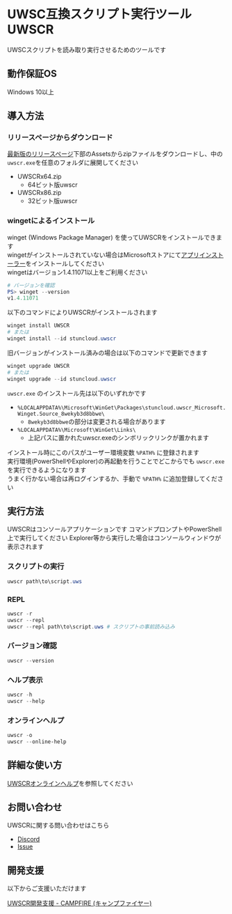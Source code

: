 # UWSC互換スクリプト実行ツール UWSCR

UWSCスクリプトを読み取り実行させるためのツールです

## 動作保証OS

Windows 10以上

## 導入方法

### リリースページからダウンロード

[最新版のリリースページ](https://github.com/stuncloud/UWSCR/releases/latest/#:~:text=Assets)下部のAssetsからzipファイルをダウンロードし、中の`uwscr.exe`を任意のフォルダに展開してください

- UWSCRx64.zip
    - 64ビット版uwscr
- UWSCRx86.zip
    - 32ビット版uwscr
    
### wingetによるインストール

winget (Windows Package Manager) を使ってUWSCRをインストールできます  
wingetがインストールされていない場合はMicrosoftストアにて[アプリインストーラー](https://www.microsoft.com/p/app-installer/9nblggh4nns1)をインストールしてください  
wingetはバージョン1.4.11071以上をご利用ください

```powershell
# バージョンを確認
PS> winget --version
v1.4.11071
```

以下のコマンドによりUWSCRがインストールされます

```powershell
winget install UWSCR
# または
winget install --id stuncloud.uwscr
```

旧バージョンがインストール済みの場合は以下のコマンドで更新できます

```powershell
winget upgrade UWSCR
# または
winget upgrade --id stuncloud.uwscr
```

`uwscr.exe` のインストール先は以下のいずれかです

- `%LOCALAPPDATA%\Microsoft\WinGet\Packages\stuncloud.uwscr_Microsoft.Winget.Source_8wekyb3d8bbwe\`
    - `8wekyb3d8bbwe`の部分は変更される場合があります
- `%LOCALAPPDATA%\Microsoft\WinGet\Links\`
    - 上記パスに置かれたuwscr.exeのシンボリックリンクが置かれます

インストール時にこのパスがユーザー環境変数 `%PATH%` に登録されます  
実行環境(PowerShellやExplorer)の再起動を行うことでどこからでも `uwscr.exe` を実行できるようになります  
うまく行かない場合は再ログインするか、手動で `%PATH%` に追加登録してください

## 実行方法

UWSCRはコンソールアプリケーションです
コマンドプロンプトやPowerShell上で実行してください
Explorer等から実行した場合はコンソールウィンドウが表示されます

### スクリプトの実行

```powershell
uwscr path\to\script.uws
```

### REPL

```powershell
uwscr -r
uwscr --repl
uwscr --repl path\to\script.uws # スクリプトの事前読み込み
```

### バージョン確認

```powershell
uwscr --version
```

### ヘルプ表示

```powershell
uwscr -h
uwscr --help
```

### オンラインヘルプ

```powershell
uwscr -o
uwscr --online-help
```

## 詳細な使い方

[UWSCRオンラインヘルプ](https://stuncloud.github.io/UWSCR/index.html)を参照してください

## お問い合わせ

UWSCRに関する問い合わせはこちら

- [Discord](https://discord.gg/Y9VtAMZ)
- [Issue](https://github.com/stuncloud/UWSCR/issues)

## 開発支援

以下からご支援いただけます

[UWSCR開発支援 - CAMPFIRE (キャンプファイヤー)](https://community.camp-fire.jp/projects/view/336074)
